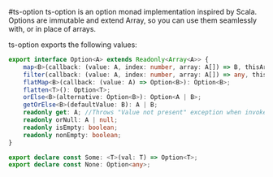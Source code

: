 #ts-option
ts-option is an option monad implementation inspired by Scala. Options are immutable and extend Array, so you can use them seamlessly with, or in place of arrays.

ts-option exports the following values:
```typescript
export interface Option<A> extends Readonly<Array<A>> {
    map<B>(callback: (value: A, index: number, array: A[]) => B, thisArg?: any): Option<B>;
    filter(callback: (value: A, index: number, array: A[]) => any, thisArg?: any): Option<A>;
    flatMap<B>(callback: (value: A) => Option<B>): Option<B>;
    flatten<T>(): Option<T>;
    orElse<B>(alternative: Option<B>): Option<A | B>;
    getOrElse<B>(defaultValue: B): A | B;
    readonly get: A; //Throws "Value not present" exception when invoked when empty
    readonly orNull: A | null;
    readonly isEmpty: boolean;
    readonly nonEmpty: boolean;
}

export declare const Some: <T>(val: T) => Option<T>;
export declare const None: Option<any>;
```